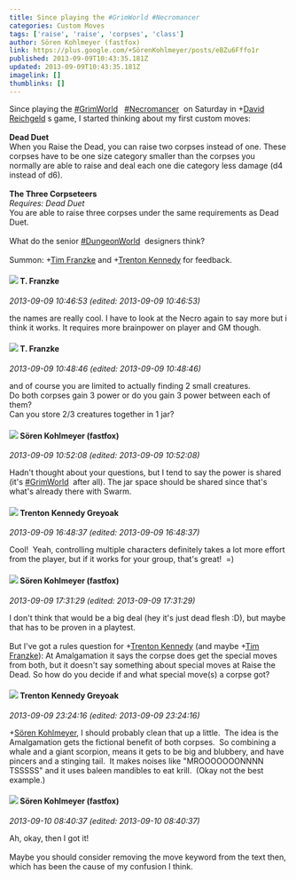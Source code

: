 ```yaml
---
title: Since playing the #GrimWorld #Necromancer
categories: Custom Moves
tags: ['raise', 'raise', 'corpses', 'class']
author: Sören Kohlmeyer (fastfox)
link: https://plus.google.com/+SörenKohlmeyer/posts/eBZu6Fffo1r
published: 2013-09-09T10:43:35.181Z
updated: 2013-09-09T10:43:35.181Z
imagelink: []
thumblinks: []
---
```


Since playing the  <a rel="nofollow" class="ot-hashtag" href="https://plus.google.com/s/%23GrimWorld/posts">#GrimWorld</a>   <a rel="nofollow" class="ot-hashtag" href="https://plus.google.com/s/%23Necromancer/posts">#Necromancer</a>  on Saturday in <span class="proflinkWrapper"><span class="proflinkPrefix">+</span><a class="proflink" href="https://plus.google.com/101087642948316619884" oid="101087642948316619884">David Reichgeld</a></span> s game, I started thinking about my first custom moves:<br /><br /><b>Dead Duet</b><br />When you Raise the Dead, you can raise two corpses instead of one. These corpses have to be one size category smaller than the corpses you normally are able to raise and deal each one die category less damage (d4 instead of d6).<br /><br /><b>The Three Corpseteers</b><br /><i>Requires: Dead Duet</i><br />You are able to raise three corpses under the same requirements as Dead Duet.<br /><br />What do the senior  <a rel="nofollow" class="ot-hashtag" href="https://plus.google.com/s/%23DungeonWorld/posts">#DungeonWorld</a>  designers think?<br /><br />Summon: <span class="proflinkWrapper"><span class="proflinkPrefix">+</span><a class="proflink" href="https://plus.google.com/110330901807759406775" oid="110330901807759406775">Tim Franzke</a></span> and <span class="proflinkWrapper"><span class="proflinkPrefix">+</span><a class="proflink" href="https://plus.google.com/105533087046914570553" oid="105533087046914570553">Trenton Kennedy</a></span> for feedback.
<div id='comment z13wuvjasvunczdqy04civebxqiuf5liids'>
  <h4><img src='{{site.baseurl}}//images/avatars/110330901807759406775_photo.jpg'> T. Franzke</h4>
      <p><cite>2013-09-09 10:46:53 (edited: 2013-09-09 10:46:53)</cite></p>
        <p>the names are really cool. I have to look at the Necro again to say more but i think it works. It requires more brainpower on player and GM though. </p>
</div>
        

<div id='comment z13wuvjasvunczdqy04civebxqiuf5liids'>
  <h4><img src='{{site.baseurl}}//images/avatars/110330901807759406775_photo.jpg'> T. Franzke</h4>
      <p><cite>2013-09-09 10:48:46 (edited: 2013-09-09 10:48:46)</cite></p>
        <p>and of course you are limited to actually finding 2 small creatures. <br />Do both corpses gain 3 power or do you gain 3 power between each of them? <br />Can you store 2/3 creatures together in 1 jar?</p>
</div>
        

<div id='comment z13wuvjasvunczdqy04civebxqiuf5liids'>
  <h4><img src='{{site.baseurl}}//images/avatars/115515415184509702904_photo.jpg'> Sören Kohlmeyer (fastfox)</h4>
      <p><cite>2013-09-09 10:52:08 (edited: 2013-09-09 10:52:08)</cite></p>
        <p>Hadn&#39;t thought about your questions, but I tend to say the power is shared (it&#39;s  <a rel="nofollow" class="ot-hashtag" href="https://plus.google.com/s/%23GrimWorld/posts">#GrimWorld</a>  after all). The jar space should be shared since that&#39;s what&#39;s already there with Swarm.</p>
</div>
        

<div id='comment z13wuvjasvunczdqy04civebxqiuf5liids'>
  <h4><img src='{{site.baseurl}}//images/avatars/105533087046914570553_photo.jpg'> Trenton Kennedy Greyoak</h4>
      <p><cite>2013-09-09 16:48:37 (edited: 2013-09-09 16:48:37)</cite></p>
        <p>Cool!  Yeah, controlling multiple characters definitely takes a lot more effort from the player, but if it works for your group, that&#39;s great!  =)</p>
</div>
        

<div id='comment z13wuvjasvunczdqy04civebxqiuf5liids'>
  <h4><img src='{{site.baseurl}}//images/avatars/115515415184509702904_photo.jpg'> Sören Kohlmeyer (fastfox)</h4>
      <p><cite>2013-09-09 17:31:29 (edited: 2013-09-09 17:31:29)</cite></p>
        <p>I don&#39;t think that would be a big deal (hey it&#39;s just dead flesh :D), but maybe that has to be proven in a playtest.<br /><br />But I&#39;ve got a rules question for <span class="proflinkWrapper"><span class="proflinkPrefix">+</span><a class="proflink" href="https://plus.google.com/105533087046914570553" oid="105533087046914570553">Trenton Kennedy</a></span> (and maybe <span class="proflinkWrapper"><span class="proflinkPrefix">+</span><a class="proflink" href="https://plus.google.com/110330901807759406775" oid="110330901807759406775">Tim Franzke</a></span>): At Amalgamation it says the corpse does get the special moves from both, but it doesn&#39;t say something about special moves at Raise the Dead. So how do you decide if and what special move(s) a corpse got?</p>
</div>
        

<div id='comment z13wuvjasvunczdqy04civebxqiuf5liids'>
  <h4><img src='{{site.baseurl}}//images/avatars/105533087046914570553_photo.jpg'> Trenton Kennedy Greyoak</h4>
      <p><cite>2013-09-09 23:24:16 (edited: 2013-09-09 23:24:16)</cite></p>
        <p><span class="proflinkWrapper"><span class="proflinkPrefix">+</span><a class="proflink" href="https://plus.google.com/115515415184509702904" oid="115515415184509702904">Sören Kohlmeyer</a></span>, I should probably clean that up a little.  The idea is the Amalgamation gets the fictional benefit of both corpses.  So combining a whale and a giant scorpion, means it gets to be big and blubbery, and have pincers and a stinging tail.  It makes noises like &quot;MROOOOOOONNNN TSSSSS&quot; and it uses baleen mandibles to eat krill.  (Okay not the best example.)</p>
</div>
        

<div id='comment z13wuvjasvunczdqy04civebxqiuf5liids'>
  <h4><img src='{{site.baseurl}}//images/avatars/115515415184509702904_photo.jpg'> Sören Kohlmeyer (fastfox)</h4>
      <p><cite>2013-09-10 08:40:37 (edited: 2013-09-10 08:40:37)</cite></p>
        <p>Ah, okay, then I got it!<br /><br />Maybe you should consider removing the move keyword from the text then, which has been the cause of my confusion I think.</p>
</div>
        